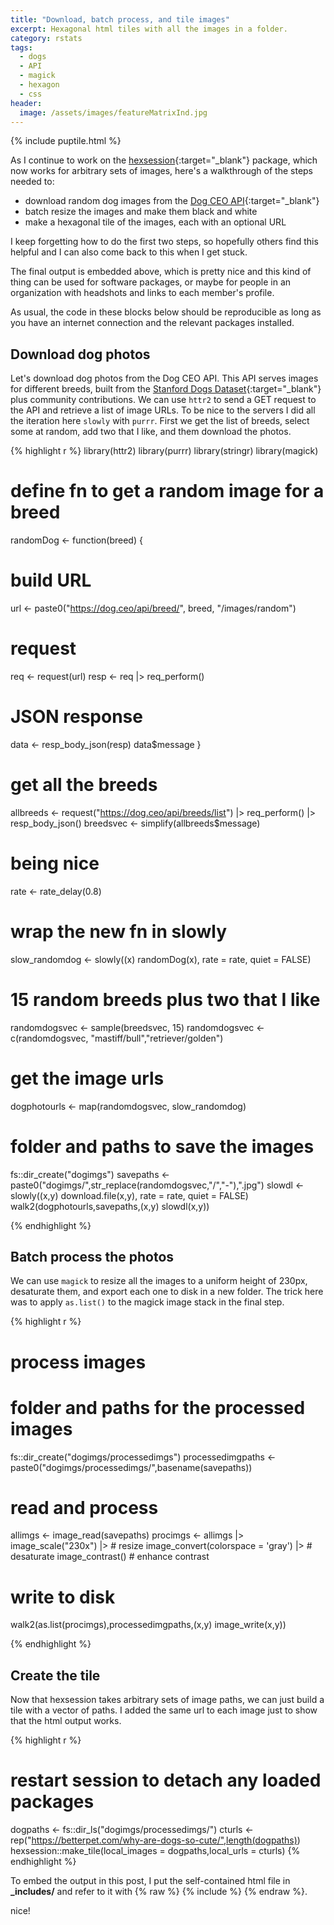 ```yaml
---
title: "Download, batch process, and tile images"
excerpt: Hexagonal html tiles with all the images in a folder. 
category: rstats
tags:
  - dogs
  - API
  - magick
  - hexagon
  - css
header:
  image: /assets/images/featureMatrixInd.jpg
---
```


{% include puptile.html %}

As I continue to work on the [hexsession](https://hexsession.liomys.mx){:target="_blank"} package, which now works for arbitrary sets of images, here's a walkthrough of the steps needed to: 

- download random dog images from the [Dog CEO API](https://dog.ceo/dog-api/){:target="_blank"}
- batch resize the images and make them black and white
- make a hexagonal tile of the images, each with an optional URL

I keep forgetting how to do the first two steps, so hopefully others find this helpful and I can also come back to this when I get stuck. 

The final output is embedded above, which is pretty nice and this kind of thing can be used for software packages, or maybe for people in an organization with headshots and links to each member's profile.

As usual, the code in these blocks below should be reproducible as long as you have an internet connection and the relevant packages installed.  

## Download dog photos

Let's download dog photos from the Dog CEO API. This API serves images for different breeds, built from the [Stanford Dogs Dataset](http://vision.stanford.edu/aditya86/ImageNetDogs/){:target="_blank"} plus community contributions. We can use `httr2` to send a GET request to the API and retrieve a list of image URLs. To be nice to the servers I did all the iteration here `slowly` with `purrr`.  First we get the list of breeds, select some at random, add two that I like, and them download the photos.

{% highlight r %}
library(httr2)
library(purrr)
library(stringr)
library(magick)

# define fn to get a random image for a breed
randomDog <- function(breed) {
  # build URL
  url <- paste0("https://dog.ceo/api/breed/", breed, "/images/random")
  #  request
  req <- request(url)
  resp <- req |>
    req_perform()
  # JSON response
  data <- resp_body_json(resp)
  data$message
}

# get all the breeds
allbreeds <- 
  request("https://dog.ceo/api/breeds/list") |> 
  req_perform() |>
  resp_body_json()
breedsvec <- simplify(allbreeds$message)

# being nice
rate <- rate_delay(0.8)
# wrap the new fn in slowly
slow_randomdog <- slowly(\(x) randomDog(x), rate = rate, quiet = FALSE)
# 15 random breeds plus two that I like
randomdogsvec <- sample(breedsvec, 15)
randomdogsvec <- c(randomdogsvec, "mastiff/bull","retriever/golden")
# get the image urls
dogphotourls <- map(randomdogsvec, slow_randomdog)

# folder and paths to save the images
fs::dir_create("dogimgs")
savepaths <- paste0("dogimgs/",str_replace(randomdogsvec,"/","-"),".jpg") 
slowdl <- slowly(\(x,y) download.file(x,y), rate = rate, quiet = FALSE)
walk2(dogphotourls,savepaths,\(x,y) slowdl(x,y))

{% endhighlight %}

## Batch process the photos

We can use `magick` to resize all the images to a uniform height of 230px, desaturate them, and export each one to disk in a new folder. The trick here was to apply `as.list()` to the magick image stack in the final step.

{% highlight r %}
# process images
# folder and paths for the processed images
fs::dir_create("dogimgs/processedimgs")
processedimgpaths <- paste0("dogimgs/processedimgs/",basename(savepaths))

# read and process
allimgs <- image_read(savepaths)
procimgs <- allimgs |> 
  image_scale("230x") |>  # resize
  image_convert(colorspace = 'gray') |> # desaturate
  image_contrast() # enhance contrast 

# write to disk
walk2(as.list(procimgs),processedimgpaths,\(x,y) image_write(x,y))

{% endhighlight %}

## Create the tile 

Now that hexsession takes arbitrary sets of image paths, we can just build a tile with a vector of paths. I added the same url to each image just to show that the html output works. 

{% highlight r %}
# restart session to detach any loaded packages
dogpaths <- fs::dir_ls("dogimgs/processedimgs/")
cturls <- rep("https://betterpet.com/why-are-dogs-so-cute/",length(dogpaths))
hexsession::make_tile(local_images = dogpaths,local_urls = cturls)
{% endhighlight %}

To embed the output in this post, I put the self-contained html file in **_includes/** and refer to it with {% raw %} {% include %} {% endraw %}.

nice!
